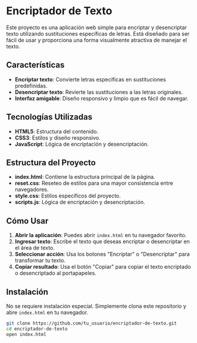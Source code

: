 # Encriptador de Texto

Este proyecto es una aplicación web simple para encriptar y desencriptar texto utilizando sustituciones específicas de letras. Está diseñado para ser fácil de usar y proporciona una forma visualmente atractiva de manejar el texto.

## Características

- **Encriptar texto**: Convierte letras específicas en sustituciones predefinidas.
- **Desencriptar texto**: Revierte las sustituciones a las letras originales.
- **Interfaz amigable**: Diseño responsivo y limpio que es fácil de navegar.

## Tecnologías Utilizadas

- **HTML5**: Estructura del contenido.
- **CSS3**: Estilos y diseño responsivo.
- **JavaScript**: Lógica de encriptación y desencriptación.

## Estructura del Proyecto

- **index.html**: Contiene la estructura principal de la página.
- **reset.css**: Reseteo de estilos para una mayor consistencia entre navegadores.
- **style.css**: Estilos específicos del proyecto.
- **scripts.js**: Lógica de encriptación y desencriptación.

## Cómo Usar

1. **Abrir la aplicación**: Puedes abrir `index.html` en tu navegador favorito.
2. **Ingresar texto**: Escribe el texto que deseas encriptar o desencriptar en el área de texto.
3. **Seleccionar acción**: Usa los botones "Encriptar" o "Desencriptar" para transformar tu texto.
4. **Copiar resultado**: Usa el botón "Copiar" para copiar el texto encriptado o desencriptado al portapapeles.

## Instalación

No se requiere instalación especial. Simplemente clona este repositorio y abre `index.html` en tu navegador.

```bash
git clone https://github.com/tu_usuario/encriptador-de-texto.git
cd encriptador-de-texto
open index.html
